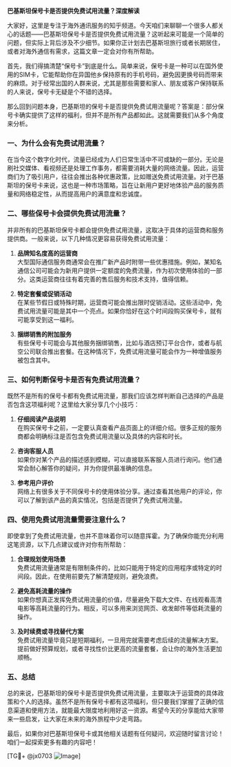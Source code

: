 **巴基斯坦保号卡是否提供免费试用流量？深度解读**

大家好，这里是专注于海外通讯服务的知乎频道。今天咱们来聊聊一个很多人都关心的话题——巴基斯坦保号卡是否提供免费试用流量？这听起来可能是一个简单的问题，但实际上背后涉及不少细节。如果你正计划去巴基斯坦旅行或者长期居住，或者对海外通信有需求，这篇文章一定会对你有所帮助。

首先，我们得搞清楚“保号卡”到底是什么。简单来说，保号卡是一种可以在国外使用的SIM卡，它能帮助你在异国他乡保持原有的手机号码，避免因更换号码而带来的麻烦。对于经常出国的人群来说，尤其是那些需要和家人、朋友或客户保持联系的人来说，保号卡无疑是个不错的选择。

那么回到问题本身，巴基斯坦的保号卡是否提供免费试用流量呢？答案是：部分保号卡确实提供了这样的福利，但并不是所有产品都如此。这就需要我们从多个角度来分析。

### 一、为什么会有免费试用流量？

在当今这个数字化时代，流量已经成为人们日常生活中不可或缺的一部分。无论是刷社交媒体、看视频还是处理工作事务，都需要消耗大量的网络流量。因此，运营商们为了吸引用户，往往会推出各种优惠政策，比如赠送免费试用流量。对于巴基斯坦的保号卡来说，这也是一种市场策略，旨在让新用户更好地体验产品的服务质量和网络稳定性，从而提高用户的满意度和忠诚度。

### 二、哪些保号卡会提供免费试用流量？

并非所有的巴基斯坦保号卡都会提供免费试用流量，这取决于具体的运营商和服务提供商。一般来说，以下几种情况更容易获得免费试用流量：

1. **品牌知名度高的运营商**  
   大型国际通信服务商通常会在推广新产品时附带一些优惠措施。例如，某知名通信公司可能会为新用户提供一定额度的免费流量，作为初次使用体验的一部分。这类运营商往往有着完善的售后服务和技术支持，值得信赖。

2. **特定套餐或促销活动**  
   在某些节假日或特殊时期，运营商可能会推出限时促销活动。这些活动中，免费试用流量可能是其中一个亮点。如果你恰好在这个时间段购买保号卡，就有可能享受到这一福利。

3. **捆绑销售的附加服务**  
   有些保号卡可能会与其他服务捆绑销售，比如与酒店预订平台合作，或者与航空公司联合推出套餐。在这种情况下，免费试用流量可能会作为一种增值服务被包含其中。

### 三、如何判断保号卡是否有免费试用流量？

既然不是所有的保号卡都有免费试用流量，那我们应该怎样判断自己选择的产品是否包含这项福利呢？这里给大家分享几个小技巧：

1. **仔细阅读产品说明**  
   在购买保号卡之前，一定要认真查看产品页面上的详细介绍。很多正规的服务商都会明确标注是否包含免费试用流量以及具体的内容和时长。

2. **咨询客服人员**  
   如果你对某个产品的描述感到模糊，可以直接联系客服人员进行询问。他们通常会耐心解答你的疑问，并为你提供最准确的信息。

3. **参考用户评价**  
   网络上有很多关于不同保号卡的使用体验分享。通过查看其他用户的评论，你可以了解到该产品的真实情况，包括是否提供了免费试用流量。

### 四、使用免费试用流量需要注意什么？

即使拿到了免费试用流量，也并不意味着你可以随意挥霍。为了确保你能充分利用这笔资源，以下几点建议或许对你有所帮助：

1. **合理规划使用场景**  
   免费试用流量通常是有限制条件的，比如只能用于特定的应用程序或特定的时间段。因此，在使用前要先了解清楚规则，避免浪费。

2. **避免高耗流量的操作**  
   如果你想真正发挥免费试用流量的价值，尽量避免下载大文件、在线观看高清电影等高耗流量的行为。相反，可以多用来浏览网页、收发邮件等低耗流量的操作。

3. **及时续费或寻找替代方案**  
   免费试用流量毕竟只是短期福利，一旦用完就需要考虑后续的流量解决方案。提前做好预算规划，或者寻找性价比更高的流量套餐，会让你的海外生活更加顺畅。

### 五、总结

总的来说，巴基斯坦的保号卡是否提供免费试用流量，主要取决于运营商的具体政策和个人的选择。虽然不是所有保号卡都有这项福利，但只要我们掌握了正确的信息渠道和使用方法，就能最大限度地利用好这一资源。希望今天的分享能给大家带来一些启发，让大家在未来的海外旅程中少走弯路。

最后，如果你对巴基斯坦保号卡或其他相关话题有任何疑问，欢迎随时留言讨论！咱们一起探索更多有趣的内容吧！

[TG💪+ @jx0703 ![Image](https://github.com/user-attachments/assets/dbca1d08-cadb-493c-b0ec-ad6f7a83f270)]